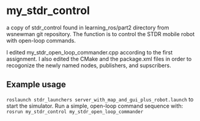 # my_stdr_control
a copy of stdr_control found in learning_ros/part2 directory from wsnewman git repository. The function is to control the STDR mobile robot with open-loop commands.

I edited my_stdr_open_loop_commander.cpp according to the first assignment. I also edited the CMake  and the package.xml files in order to recogonize the newly named nodes, publishers, and supscribers. 

## Example usage
`roslaunch stdr_launchers server_with_map_and_gui_plus_robot.launch`
to start the simulator.  Run a simple, open-loop command sequence with:
`rosrun my_stdr_control my_stdr_open_loop_commander`

    

